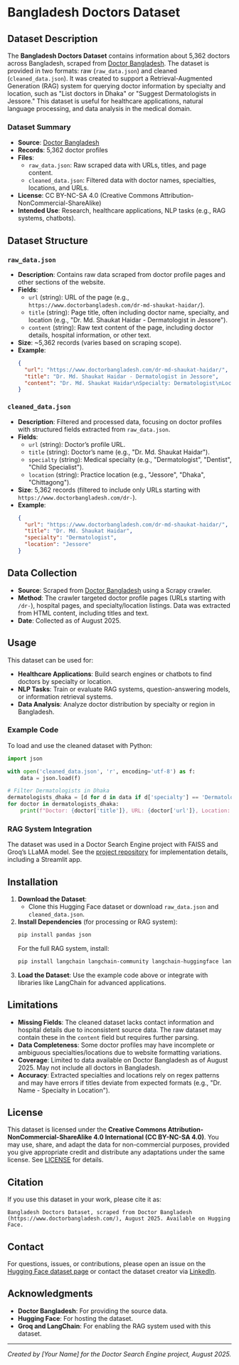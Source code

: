 # Bangladesh Doctors Dataset

## Dataset Description

The **Bangladesh Doctors Dataset** contains information about 5,362 doctors across Bangladesh, scraped from [Doctor Bangladesh](https://www.doctorbangladesh.com/). The dataset is provided in two formats: raw (`raw_data.json`) and cleaned (`cleaned_data.json`). It was created to support a Retrieval-Augmented Generation (RAG) system for querying doctor information by specialty and location, such as "List doctors in Dhaka" or "Suggest Dermatologists in Jessore." This dataset is useful for healthcare applications, natural language processing, and data analysis in the medical domain.

### Dataset Summary
- **Source**: [Doctor Bangladesh](https://www.doctorbangladesh.com/)
- **Records**: 5,362 doctor profiles
- **Files**:
  - `raw_data.json`: Raw scraped data with URLs, titles, and page content.
  - `cleaned_data.json`: Filtered data with doctor names, specialties, locations, and URLs.
- **License**: CC BY-NC-SA 4.0 (Creative Commons Attribution-NonCommercial-ShareAlike)
- **Intended Use**: Research, healthcare applications, NLP tasks (e.g., RAG systems, chatbots).

## Dataset Structure

### `raw_data.json`
- **Description**: Contains raw data scraped from doctor profile pages and other sections of the website.
- **Fields**:
  - `url` (string): URL of the page (e.g., `https://www.doctorbangladesh.com/dr-md-shaukat-haidar/`).
  - `title` (string): Page title, often including doctor name, specialty, and location (e.g., "Dr. Md. Shaukat Haidar - Dermatologist in Jessore").
  - `content` (string): Raw text content of the page, including doctor details, hospital information, or other text.
- **Size**: ~5,362 records (varies based on scraping scope).
- **Example**:
  ```json
  {
    "url": "https://www.doctorbangladesh.com/dr-md-shaukat-haidar/",
    "title": "Dr. Md. Shaukat Haidar - Dermatologist in Jessore",
    "content": "Dr. Md. Shaukat Haidar\nSpecialty: Dermatologist\nLocation: Jessore\n..."
  }
  ```

### `cleaned_data.json`
- **Description**: Filtered and processed data, focusing on doctor profiles with structured fields extracted from `raw_data.json`.
- **Fields**:
  - `url` (string): Doctor’s profile URL.
  - `title` (string): Doctor’s name (e.g., "Dr. Md. Shaukat Haidar").
  - `specialty` (string): Medical specialty (e.g., "Dermatologist", "Dentist", "Child Specialist").
  - `location` (string): Practice location (e.g., "Jessore", "Dhaka", "Chittagong").
- **Size**: 5,362 records (filtered to include only URLs starting with `https://www.doctorbangladesh.com/dr-`).
- **Example**:
  ```json
  {
    "url": "https://www.doctorbangladesh.com/dr-md-shaukat-haidar/",
    "title": "Dr. Md. Shaukat Haidar",
    "specialty": "Dermatologist",
    "location": "Jessore"
  }
  ```

## Data Collection

- **Source**: Scraped from [Doctor Bangladesh](https://www.doctorbangladesh.com/) using a Scrapy crawler.
- **Method**: The crawler targeted doctor profile pages (URLs starting with `/dr-`), hospital pages, and specialty/location listings. Data was extracted from HTML content, including titles and text.
- **Date**: Collected as of August 2025.

## Usage

This dataset can be used for:
- **Healthcare Applications**: Build search engines or chatbots to find doctors by specialty or location.
- **NLP Tasks**: Train or evaluate RAG systems, question-answering models, or information retrieval systems.
- **Data Analysis**: Analyze doctor distribution by specialty or region in Bangladesh.

### Example Code
To load and use the cleaned dataset with Python:
```python
import json

with open('cleaned_data.json', 'r', encoding='utf-8') as f:
    data = json.load(f)

# Filter Dermatologists in Dhaka
dermatologists_dhaka = [d for d in data if d['specialty'] == 'Dermatologist' and d['location'] == 'Dhaka']
for doctor in dermatologists_dhaka:
    print(f"Doctor: {doctor['title']}, URL: {doctor['url']}, Location: {doctor['location']}, Specialty: {doctor['specialty']}")
```

### RAG System Integration
The dataset was used in a Doctor Search Engine project with FAISS and Groq’s LLaMA model. See the [project repository](https://github.com/your-repo/doctor-search-engine) for implementation details, including a Streamlit app.

## Installation

1. **Download the Dataset**:
   - Clone this Hugging Face dataset or download `raw_data.json` and `cleaned_data.json`.
2. **Install Dependencies** (for processing or RAG system):
   ```bash
   pip install pandas json
   ```
   For the full RAG system, install:
   ```bash
   pip install langchain langchain-community langchain-huggingface langchain-groq python-dotenv sentence-transformers faiss-cpu
   ```
3. **Load the Dataset**:
   Use the example code above or integrate with libraries like LangChain for advanced applications.

## Limitations

- **Missing Fields**: The cleaned dataset lacks contact information and hospital details due to inconsistent source data. The raw dataset may contain these in the `content` field but requires further parsing.
- **Data Completeness**: Some doctor profiles may have incomplete or ambiguous specialties/locations due to website formatting variations.
- **Coverage**: Limited to data available on Doctor Bangladesh as of August 2025. May not include all doctors in Bangladesh.
- **Accuracy**: Extracted specialties and locations rely on regex patterns and may have errors if titles deviate from expected formats (e.g., "Dr. Name - Specialty in Location").

## License

This dataset is licensed under the **Creative Commons Attribution-NonCommercial-ShareAlike 4.0 International (CC BY-NC-SA 4.0)**. You may use, share, and adapt the data for non-commercial purposes, provided you give appropriate credit and distribute any adaptations under the same license. See [LICENSE](LICENSE) for details.

## Citation

If you use this dataset in your work, please cite it as:
```
Bangladesh Doctors Dataset, scraped from Doctor Bangladesh (https://www.doctorbangladesh.com/), August 2025. Available on Hugging Face.
```

## Contact

For questions, issues, or contributions, please open an issue on the [Hugging Face dataset page](https://huggingface.co/datasets/your-username/bangladesh-doctors) or contact the dataset creator via [LinkedIn](https://www.linkedin.com/in/your-profile).

## Acknowledgments

- **Doctor Bangladesh**: For providing the source data.
- **Hugging Face**: For hosting the dataset.
- **Groq and LangChain**: For enabling the RAG system used with this dataset.

---

*Created by [Your Name] for the Doctor Search Engine project, August 2025.*
```